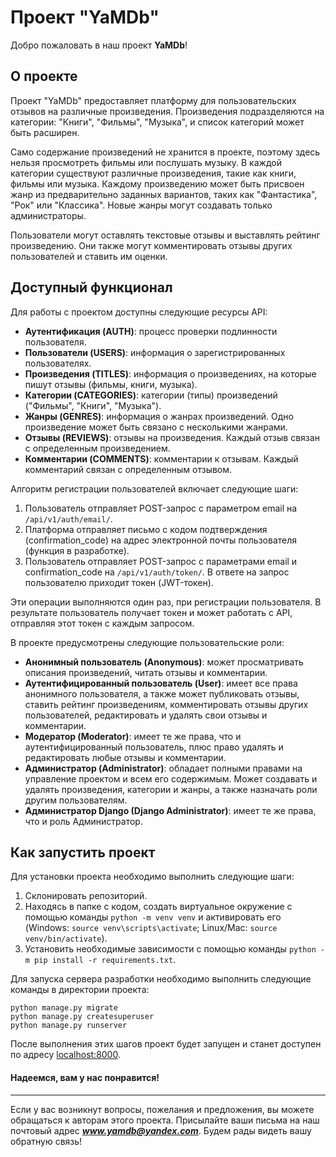 # Проект "YaMDb"

Добро пожаловать в наш проект **YaMDb**! 

## О проекте

Проект "YaMDb" предоставляет платформу для пользовательских отзывов на различные произведения. Произведения подразделяются на категории: "Книги", "Фильмы", "Музыка", и список категорий может быть расширен.

Само содержание произведений не хранится в проекте, поэтому здесь нельзя просмотреть фильмы или послушать музыку. В каждой категории существуют различные произведения, такие как книги, фильмы или музыка. Каждому произведению может быть присвоен жанр из предварительно заданных вариантов, таких как "Фантастика", "Рок" или "Классика". Новые жанры могут создавать только администраторы.

Пользователи могут оставлять текстовые отзывы и выставлять рейтинг произведению. Они также могут комментировать отзывы других пользователей и ставить им оценки.

## Доступный функционал

Для работы с проектом доступны следующие ресурсы API:

- **Аутентификация (AUTH)**: процесс проверки подлинности пользователя.
- **Пользователи (USERS)**: информация о зарегистрированных пользователях.
- **Произведения (TITLES)**: информация о произведениях, на которые пишут отзывы (фильмы, книги, музыка).
- **Категории (CATEGORIES)**: категории (типы) произведений ("Фильмы", "Книги", "Музыка").
- **Жанры (GENRES)**: информация о жанрах произведений. Одно произведение может быть связано с несколькими жанрами.
- **Отзывы (REVIEWS)**: отзывы на произведения. Каждый отзыв связан с определенным произведением.
- **Комментарии (COMMENTS)**: комментарии к отзывам. Каждый комментарий связан с определенным отзывом.

Алгоритм регистрации пользователей включает следующие шаги:

1. Пользователь отправляет POST-запрос с параметром email на `/api/v1/auth/email/`.
2. Платформа отправляет письмо с кодом подтверждения (confirmation_code) на адрес электронной почты пользователя (функция в разработке).
3. Пользователь отправляет POST-запрос с параметрами email и confirmation_code на `/api/v1/auth/token/`. В ответе на запрос пользователю приходит токен (JWT-токен).

Эти операции выполняются один раз, при регистрации пользователя. В результате пользователь получает токен и может работать с API, отправляя этот токен с каждым запросом.

В проекте предусмотрены следующие пользовательские роли:

- **Анонимный пользователь (Anonymous)**: может просматривать описания произведений, читать отзывы и комментарии.
- **Аутентифицированный пользователь (User)**: имеет все права анонимного пользователя, а также может публиковать отзывы, ставить рейтинг произведениям, комментировать отзывы других пользователей, редактировать и удалять свои отзывы и комментарии.
- **Модератор (Moderator)**: имеет те же права, что и аутентифицированный пользователь, плюс право удалять и редактировать любые отзывы и комментарии.
- **Администратор (Administrator)**: обладает полными правами на управление проектом и всем его содержимым. Может создавать и удалять произведения, категории и жанры, а также назначать роли другим пользователям.
- **Администратор Django (Django Administrator)**: имеет те же права, что и роль Администратор.

## Как запустить проект

Для установки проекта необходимо выполнить следующие шаги:

1. Склонировать репозиторий.
2. Находясь в папке с кодом, создать виртуальное окружение с помощью команды `python -m venv venv` и активировать его (Windows: `source venv\scripts\activate`; Linux/Mac: `source venv/bin/activate`).
3. Установить необходимые зависимости с помощью команды `python -m pip install -r requirements.txt`.

Для запуска сервера разработки необходимо выполнить следующие команды в директории проекта:

```
python manage.py migrate
python manage.py createsuperuser
python manage.py runserver
```

После выполнения этих шагов проект будет запущен и станет доступен по адресу [localhost:8000](http://localhost:8000/).

#### Надеемся, вам у нас понравится!

---

Если у вас возникнут вопросы, пожелания и предложения, вы можете обращаться к авторам этого проекта. Присылайте ваши письма на наш почтовый адрес __*www.yamdb@yandex.com*__. Будем рады видеть вашу обратную связь! 


